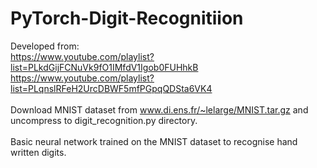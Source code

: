 # PyTorch-Digit-Recognitiion

Developed from:<br>
https://www.youtube.com/playlist?list=PLkdGijFCNuVk9fO1IMfdV1Igob0FUHhkB<br>
https://www.youtube.com/playlist?list=PLqnslRFeH2UrcDBWF5mfPGpqQDSta6VK4<br>
<br>
Download MNIST dataset from www.di.ens.fr/~lelarge/MNIST.tar.gz and uncompress to digit_recognition.py directory.
<br>
<br>
Basic neural network trained on the MNIST dataset to recognise hand written digits.
